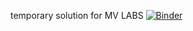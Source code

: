temporary solution for MV LABS
[![Binder](https://mybinder.org/badge_logo.svg)](https://mybinder.org/v2/gh/YacineBelHadj/student_version/master?labpath=session2.ipynb)
